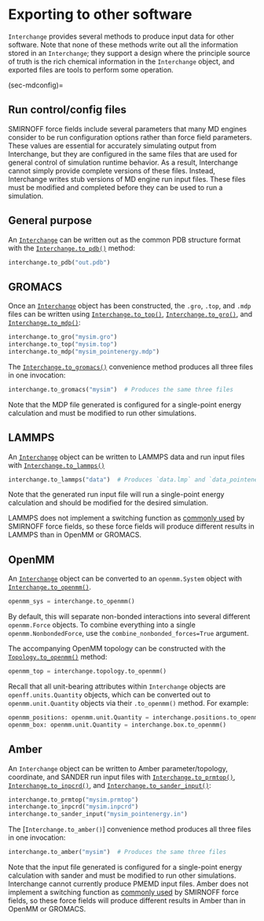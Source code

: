 # Exporting to other software

`Interchange` provides several methods to produce input data for other software. Note that none of these methods write out all the information stored in an `Interchange`; they support a design where the principle source of truth is the rich chemical information in the `Interchange` object, and exported files are tools to perform some operation.

(sec-mdconfig)=

## Run control/config files

SMIRNOFF force fields include several parameters that many MD engines consider to be run configuration options rather than force field parameters. These values are essential for accurately simulating output from Interchange, but they are configured in the same files that are used for general control of simulation runtime behavior. As a result, Interchange cannot simply provide complete versions of these files. Instead, Interchange writes stub versions of MD engine run input files. These files must be modified and completed before they can be used to run a simulation.

## General purpose

An [`Interchange`] can be written out as the common PDB structure format with the [`Interchange.to_pdb()`] method:

```python
interchange.to_pdb("out.pdb")
```

## GROMACS

Once an [`Interchange`] object has been constructed, the `.gro`, `.top`, and `.mdp` files can be written using [`Interchange.to_top()`], [`Interchange.to_gro()`], and [`Interchange.to_mdp()`]:

```python
interchange.to_gro("mysim.gro")
interchange.to_top("mysim.top")
interchange.to_mdp("mysim_pointenergy.mdp")
```

The [`Interchange.to_gromacs()`] convenience method produces all three files in one invocation:

```python
interchange.to_gromacs("mysim")  # Produces the same three files
```

Note that the MDP file generated is configured for a single-point energy calculation and must be modified to run other simulations.

## LAMMPS

An [`Interchange`] object can be written to LAMMPS data and run input files with [`Interchange.to_lammps()`]

```python
interchange.to_lammps("data")  # Produces `data.lmp` and `data_pointenergy.in`
```

Note that the generated run input file will run a single-point energy calculation and should be modified for the desired simulation.

LAMMPS does not implement a switching function as [commonly used](https://openforcefield.github.io/standards/standards/smirnoff/#vdw) by SMIRNOFF force fields, so these force fields will produce different results in LAMMPS than in OpenMM or GROMACS.

## OpenMM

An [`Interchange`] object can be converted to an `openmm.System` object with [`Interchange.to_openmm()`].

```python
openmm_sys = interchange.to_openmm()
```

By default, this will separate non-bonded interactions into several different `openmm.Force` objects. To combine everything into a single `openmm.NonbondedForce`, use the `combine_nonbonded_forces=True` argument.

The accompanying OpenMM topology can be constructed with the [`Topology.to_openmm()`] method:

```python
openmm_top = interchange.topology.to_openmm()
```

Recall that all unit-bearing attributes within `Interchange` objects are `openff.units.Quantity` objects, which can be converted out to `openmm.unit.Quantity` objects via their `.to_openmm()` method. For example:

```python
openmm_positions: openmm.unit.Quantity = interchange.positions.to_openmm()
openmm_box: openmm.unit.Quantity = interchange.box.to_openmm()
```

## Amber

An `Interchange` object can be written to Amber parameter/topology, coordinate, and SANDER run input files with [`Interchange.to_prmtop()`], [`Interchange.to_inpcrd()`], and [`Interchange.to_sander_input()`]:

```python
interchange.to_prmtop("mysim.prmtop")
interchange.to_inpcrd("mysim.inpcrd")
interchange.to_sander_input("mysim_pointenergy.in")
```

The [`Interchange.to_amber()`] convenience method produces all three files in one invocation:

```python
interchange.to_amber("mysim")  # Produces the same three files
```

Note that the input file generated is configured for a single-point energy calculation with sander and must be modified to run other simulations. Interchange cannot currently produce PMEMD input files. Amber does not implement a switching function as [commonly used](https://openforcefield.github.io/standards/standards/smirnoff/#vdw) by SMIRNOFF force fields, so these force fields will produce different results in Amber than in OpenMM or GROMACS.

<!--
## CHARMM

An `Interchange` object can be written to CHARMM topology and
coordinate files with [`Interchange.to_psf()`] and [`Interchange.to_crd()`]:

```python
interchange.to_psf("out.to_psf")
interchange.to_crd("out.to_crd")
```
 -->
[`Interchange`]: openff.interchange.components.interchange.Interchange
[`Interchange.to_pdb()`]: openff.interchange.components.interchange.Interchange.to_pdb
[`Interchange.to_top()`]: openff.interchange.components.interchange.Interchange.to_top
[`Interchange.to_gro()`]: openff.interchange.components.interchange.Interchange.to_top
[`Interchange.to_mdp()`]: openff.interchange.components.interchange.Interchange.to_mdp
[`Interchange.to_gromacs()`]: openff.interchange.components.interchange.Interchange.to_gromacs
[`Interchange.to_lammps()`]: openff.interchange.components.interchange.Interchange.to_lammps
[`Interchange.to_openmm()`]: openff.interchange.components.interchange.Interchange.to_openmm
[`Interchange.to_prmtop()`]: openff.interchange.components.interchange.Interchange.to_prmtop
[`Interchange.to_inpcrd()`]: openff.interchange.components.interchange.Interchange.to_inpcrd
[`Interchange.to_sander_input()`]: openff.interchange.components.interchange.Interchange.to_sander_input
[`Topology.to_openmm()`]: openff.toolkit.topology.Topology.to_openmm
